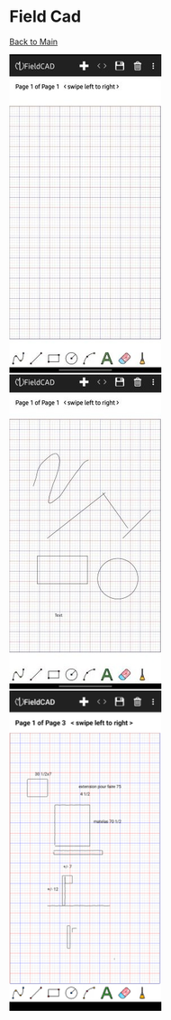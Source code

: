 # **Field Cad**  
[Back to Main](https://michelvilleneuve.github.io/)  

<img src = "FieldCAD.jpg" />  

<img src = "FieldCAD objects.jpg" />  

<img src = "FieldCAD exemple.png" />  
